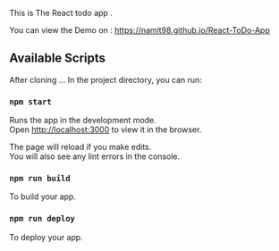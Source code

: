 This is The React todo app .

You can view the Demo on : https://namit98.github.io/React-ToDo-App 



## Available Scripts
After cloning ...
In the project directory, you can run:

### `npm start`

Runs the app in the development mode.<br />
Open [http://localhost:3000](http://localhost:3000) to view it in the browser.

The page will reload if you make edits.<br />
You will also see any lint errors in the console.


### `npm run build`
To build your app.


### `npm run deploy`

To deploy your app.



